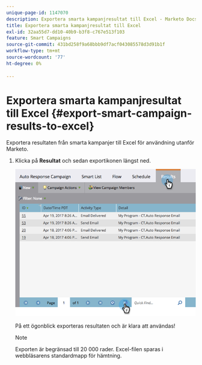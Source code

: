 ```yaml
---
unique-page-id: 1147070
description: Exportera smarta kampanjresultat till Excel - Marketo Docs - produktdokumentation
title: Exportera smarta kampanjresultat till Excel
exl-id: 32aa55d7-dd10-40b9-b3f8-c767e513f103
feature: Smart Campaigns
source-git-commit: 431bd258f9a68bbb9df7acf043085578d3d91b1f
workflow-type: tm+mt
source-wordcount: '77'
ht-degree: 0%

---
```


# Exportera smarta kampanjresultat till Excel {#export-smart-campaign-results-to-excel}

Exportera resultaten från smarta kampanjer till Excel för användning utanför Marketo.

1. Klicka på **Resultat** och sedan exportikonen längst ned.

   ![](assets/exportexcel-hands.png)

   På ett ögonblick exporteras resultaten och är klara att användas!

   >[!NOTE]
   >
   >Exporten är begränsad till 20 000 rader. Excel-filen sparas i webbläsarens standardmapp för hämtning.
